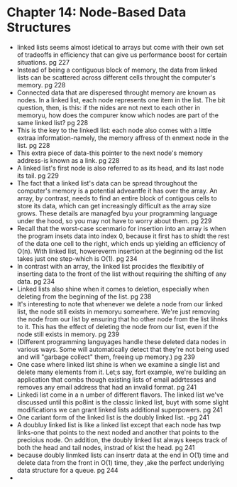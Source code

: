 # Chapter 14: Node-Based Data Structures

- linked lists seems almost idetical to arrays but come with their own set of tradeoffs in efficiency that can give us performance boost for certain situations. pg 227
- Instead of being a contiguous block of memory, the data from linked lists can be scattered across different cells throught the computer's memory. pg 228
- Connected data that are disperesed throught memory are known as nodes. In a linked list, each node represents one item in the list. The bit question, then, is this:
if the nides are not next to each other in memoryu, how does the compurer know which nodes are part of the same linked list? pg 228
- This is the key to the linkedl list: each node also comes with a little extraa information-namely, the memory affress of th enmext node in the list. pg 228
- This extra piece of  data-this pointer to the next node's memory address-is known as a link. pg 228
- A linked list's first node is also referred to as its head, and its last node its tail. pg 229
- The fact that a linked list's data can be spread throughout the computer's memory is a potential adveantfe it has over the array. An array, by contrast, needs to find an entire block of contigous cells
to store its data, which can get increasingly difficult as the array size grows. These details are managfed byu your programming language under the hood, so you may not have to worry about them. pg 229
- Recall that the worst-case scenmario for insertion into an array is when the program insets data into index 0, because it first has to shidt the rest of the data one cell to the right, which ends up yielding an efficiency
of O(n). With linked list, howereverm insertion at the beginning od the list takes just one step-which is O(1). pg 234
- In contrast with an array, the linked list procides the flexibitily of inserting data to the front of the list without requiring the shifting of any data. pg 234
- Linked lists also shine when it comes to deletion, especially when deleting from the beginning of the list. pg 238
- It's interesting to note that whenever we delete a node from our linked list, the node still exists in memoryu somewhere. We're just removing the node from our list by ensuring that ho other node from the list lihnks to it.
This has the effect of deleting the node from our list, even if the node still exists in memory. pg 239
- (Different programming languyages handle these deleted data nodes in various ways. Some will automatically detect that they're not being used and will "garbage collect" them, freeing up memory.) pg 239
- One case where linked list shine is when we examine a single list and delete many elements from it. Let;s say, fort example, we're building an application that combs though existing lists of email addrtesses and removes any email
address that had an invalid format. pg 241
- Linkedi list come in a n umber of different flavors. The linked list we've discussed until this po8int is the classic linked list, buyt with some slight modifications we can grant linked lists additional superpowers. pg 241
- One cariant form of the linked list is the doubly linked list. -pg 241
- A doubluy linked list is like a linked list except that each node has twp links-one that points to the next noded and another that points to the precioius node. On addition, the doubly linked list always keeps track of both the head
and tail nodes, instrad of kist the head. pg 241 
- because doubly linmked lists can insertr data at the end in O(1) time and delete data from the front in O(1) time, they ,ake the perfect underlying data structure for a queue. pg 244
-
